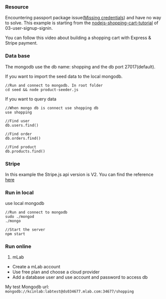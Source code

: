 ### Resource

Encountering passport package issue([Missing credentials](https://www.youtube.com/watch?v=GHNLWHGCBEc&index=7&list=PLAcqMUt_lZO7-v7gHg5-2X0dVlvVY1DyX)) and have no way to solve. This example is starting from the [nodejs-shopping-cart-tutorial](https://github.com/mschwarzmueller/nodejs-shopping-cart-tutorial) of 03-user-signup-signin.

You can follow this video about building a shopping cart with Express & Stripe payment.


### Data base

The mongodb use the db name: shopping and the db port 27017(default).

If you want to import the seed data to the local mongodb.
```
//Run and connect to mongodb. In root folder
cd seed && node product-seeder.js
```

If you want to query data
```
//When mongo db is connect use shopping db
use shopping

//Find user
db.users.find()

//Find order
db.orders.find()

//Find product
db.products.find()
```

### Stripe

In this example the Stripe.js api version is V2. You can find the reference [here](https://stripe.com/docs/stripe.js/v2)


### Run in local

use local mongodb
```
//Run and connect to mongodb
sudo ./mongod
./mongo
```

```
//Start the server
npm start
```


### Run online

1. mLab
* Create a mLab account
* Use free plan and choose a cloud provider
* Add a database user and use account and password to access db

My test Mongodb url: `mongodb://kcinlab:labtest@ds034677.mlab.com:34677/shopping`


